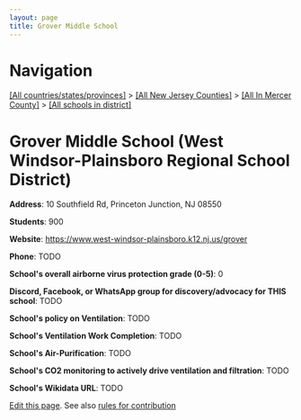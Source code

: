 ```yaml
---
layout: page
title: Grover Middle School
---
```

# Navigation

[[All countries/states/provinces]](../../../..) > [[All New Jersey Counties]](../../..) > [[All In Mercer County]](../..) > [[All schools in district]](..)

# Grover Middle School (West Windsor-Plainsboro Regional School District)

**Address**: 10 Southfield Rd, Princeton Junction, NJ 08550

**Students**: 900

**Website**: <https://www.west-windsor-plainsboro.k12.nj.us/grover>

**Phone**: TODO

**School's overall airborne virus protection grade (0-5)**: 0

**Discord, Facebook, or WhatsApp group for discovery/advocacy for THIS school**: TODO

**School's policy on Ventilation**: TODO

**School's Ventilation Work Completion**: TODO

**School's Air-Purification**: TODO

**School's CO2 monitoring to actively drive ventilation and filtration**: TODO

**School's Wikidata URL**: TODO


[Edit this page](https://github.com/ventilate-schools/NJ/edit/main/./Mercer/West_Windsor-Plainsboro_Regional_School_District/Grover_Middle_School.md). See also [rules for contribution](../../../contribution-rules/)